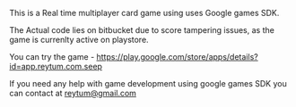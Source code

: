 This is a Real time multiplayer card game using uses Google games SDK.

The Actual code lies on bitbucket due to score tampering issues, as the game is currenlty active on playstore.

You can try the game - https://play.google.com/store/apps/details?id=app.reytum.com.seep

If you need any help with game development using google games SDK you can contact at reytum@gmail.com
